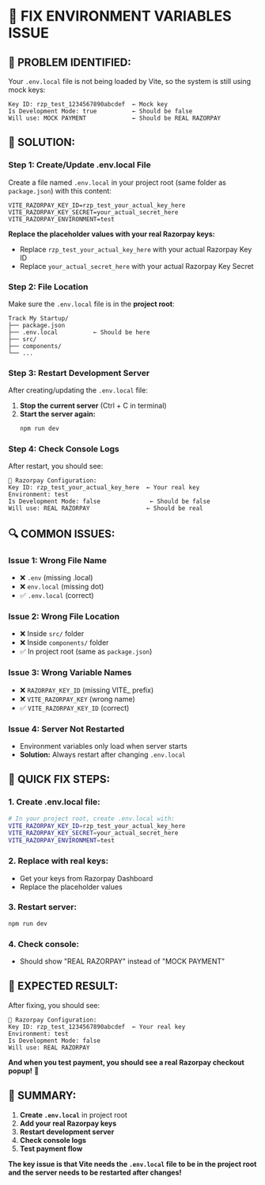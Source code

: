 # 🔧 FIX ENVIRONMENT VARIABLES ISSUE

## 🚨 **PROBLEM IDENTIFIED:**

Your `.env.local` file is not being loaded by Vite, so the system is still using mock keys:

```
Key ID: rzp_test_1234567890abcdef  ← Mock key
Is Development Mode: true          ← Should be false
Will use: MOCK PAYMENT             ← Should be REAL RAZORPAY
```

## 🔧 **SOLUTION:**

### **Step 1: Create/Update .env.local File**

Create a file named `.env.local` in your project root (same folder as `package.json`) with this content:

```env
VITE_RAZORPAY_KEY_ID=rzp_test_your_actual_key_here
VITE_RAZORPAY_KEY_SECRET=your_actual_secret_here
VITE_RAZORPAY_ENVIRONMENT=test
```

**Replace the placeholder values with your real Razorpay keys:**
- Replace `rzp_test_your_actual_key_here` with your actual Razorpay Key ID
- Replace `your_actual_secret_here` with your actual Razorpay Key Secret

### **Step 2: File Location**

Make sure the `.env.local` file is in the **project root**:

```
Track My Startup/
├── package.json
├── .env.local          ← Should be here
├── src/
├── components/
└── ...
```

### **Step 3: Restart Development Server**

After creating/updating the `.env.local` file:

1. **Stop the current server** (Ctrl + C in terminal)
2. **Start the server again:**
   ```bash
   npm run dev
   ```

### **Step 4: Check Console Logs**

After restart, you should see:

```
🔑 Razorpay Configuration:
Key ID: rzp_test_your_actual_key_here  ← Your real key
Environment: test
Is Development Mode: false              ← Should be false
Will use: REAL RAZORPAY                ← Should be real
```

## 🔍 **COMMON ISSUES:**

### **Issue 1: Wrong File Name**
- ❌ `.env` (missing .local)
- ❌ `env.local` (missing dot)
- ✅ `.env.local` (correct)

### **Issue 2: Wrong File Location**
- ❌ Inside `src/` folder
- ❌ Inside `components/` folder
- ✅ In project root (same as `package.json`)

### **Issue 3: Wrong Variable Names**
- ❌ `RAZORPAY_KEY_ID` (missing VITE_ prefix)
- ❌ `VITE_RAZORPAY_KEY` (wrong name)
- ✅ `VITE_RAZORPAY_KEY_ID` (correct)

### **Issue 4: Server Not Restarted**
- Environment variables only load when server starts
- **Solution:** Always restart after changing `.env.local`

## 🎯 **QUICK FIX STEPS:**

### **1. Create .env.local file:**
```bash
# In your project root, create .env.local with:
VITE_RAZORPAY_KEY_ID=rzp_test_your_actual_key_here
VITE_RAZORPAY_KEY_SECRET=your_actual_secret_here
VITE_RAZORPAY_ENVIRONMENT=test
```

### **2. Replace with real keys:**
- Get your keys from Razorpay Dashboard
- Replace the placeholder values

### **3. Restart server:**
```bash
npm run dev
```

### **4. Check console:**
- Should show "REAL RAZORPAY" instead of "MOCK PAYMENT"

## 🚀 **EXPECTED RESULT:**

After fixing, you should see:

```
🔑 Razorpay Configuration:
Key ID: rzp_test_1234567890abcdef  ← Your real key
Environment: test
Is Development Mode: false
Will use: REAL RAZORPAY
```

**And when you test payment, you should see a real Razorpay checkout popup!** 🎉

## 📝 **SUMMARY:**

1. **Create `.env.local`** in project root
2. **Add your real Razorpay keys**
3. **Restart development server**
4. **Check console logs**
5. **Test payment flow**

**The key issue is that Vite needs the `.env.local` file to be in the project root and the server needs to be restarted after changes!**













